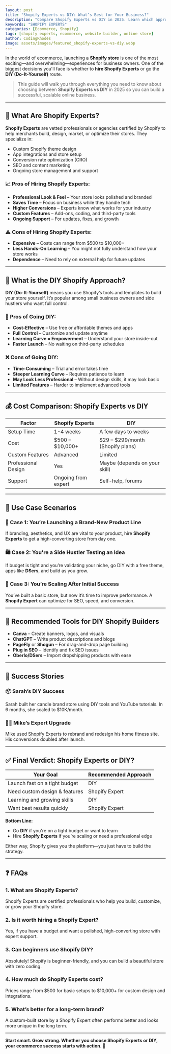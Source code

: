 ```yaml
---
layout: post
title: "Shopify Experts vs DIY: What’s Best for Your Business?"
description: "Compare Shopify Experts vs DIY in 2025. Learn which approach fits your business goals, budget, and skills."
keywords: "SHOPIFY EXPERTS"
categories: [Ecommerce, Shopify]
tags: [shopify experts, ecommerce, website builder, online store]
author: CodingRhodes
image: assets/images/featured_shopify-experts-vs-diy.webp
---
```


In the world of ecommerce, launching a **Shopify store** is one of the most exciting—and overwhelming—experiences for business owners. One of the biggest decisions you'll face is whether to **hire Shopify Experts** or go the **DIY (Do-It-Yourself)** route.

> This guide will walk you through everything you need to know about choosing between **Shopify Experts vs DIY** in 2025 so you can build a successful, scalable online business.

---

## 🚀 What Are Shopify Experts?

**Shopify Experts** are vetted professionals or agencies certified by Shopify to help merchants build, design, market, or optimize their stores. They specialize in:

- Custom Shopify theme design
- App integrations and store setup
- Conversion rate optimization (CRO)
- SEO and content marketing
- Ongoing store management and support

### 📈 Pros of Hiring Shopify Experts:

- **Professional Look & Feel** – Your store looks polished and branded
- **Saves Time** – Focus on business while they handle tech
- **Higher Conversions** – Experts know what works for your industry
- **Custom Features** – Add-ons, coding, and third-party tools
- **Ongoing Support** – For updates, fixes, and growth

### ⚠️ Cons of Hiring Shopify Experts:

- **Expensive** – Costs can range from $500 to $10,000+
- **Less Hands-On Learning** – You might not fully understand how your store works
- **Dependence** – Need to rely on external help for future updates

---

## 🧠 What is the DIY Shopify Approach?

**DIY (Do-It-Yourself)** means you use Shopify’s tools and templates to build your store yourself. It’s popular among small business owners and side hustlers who want full control.

### 💪 Pros of Going DIY:

- **Cost-Effective** – Use free or affordable themes and apps
- **Full Control** – Customize and update anytime
- **Learning Curve = Empowerment** – Understand your store inside-out
- **Faster Launch** – No waiting on third-party schedules

### ❌ Cons of Going DIY:

- **Time-Consuming** – Trial and error takes time
- **Steeper Learning Curve** – Requires patience to learn
- **May Look Less Professional** – Without design skills, it may look basic
- **Limited Features** – Harder to implement advanced tools

---

## 💰 Cost Comparison: Shopify Experts vs DIY

| Factor | Shopify Experts | DIY |
|-------|------------------|-----|
| Setup Time | 1-4 weeks | A few days to weeks |
| Cost | $500 – $10,000+ | $29 – $299/month (Shopify plans) |
| Custom Features | Advanced | Limited |
| Professional Design | Yes | Maybe (depends on your skill) |
| Support | Ongoing from expert | Self-help, forums |

---

## 🔧 Use Case Scenarios

### 👔 Case 1: You’re Launching a Brand-New Product Line
If branding, aesthetics, and UX are vital to your product, hire **Shopify Experts** to get a high-converting store from day one.

### 🛍️ Case 2: You're a Side Hustler Testing an Idea
If budget is tight and you’re validating your niche, go DIY with a free theme, apps like **DSers**, and build as you grow.

### 🚀 Case 3: You’re Scaling After Initial Success
You’ve built a basic store, but now it’s time to improve performance. A **Shopify Expert** can optimize for SEO, speed, and conversion.

---

## 🧰 Recommended Tools for DIY Shopify Builders

- **Canva** – Create banners, logos, and visuals
- **ChatGPT** – Write product descriptions and blogs
- **PageFly** or **Shogun** – For drag-and-drop page building
- **Plug in SEO** – Identify and fix SEO issues
- **Oberlo/DSers** – Import dropshipping products with ease

---

## 🌟 Success Stories

### 📦 Sarah’s DIY Success
Sarah built her candle brand store using DIY tools and YouTube tutorials. In 6 months, she scaled to $10K/month.

### 🧑‍💻 Mike’s Expert Upgrade
Mike used Shopify Experts to rebrand and redesign his home fitness site. His conversions doubled after launch.

---

## ✅ Final Verdict: Shopify Experts or DIY?

| Your Goal | Recommended Approach |
|-----------|----------------------|
| Launch fast on a tight budget | DIY |
| Need custom design & features | Shopify Expert |
| Learning and growing skills | DIY |
| Want best results quickly | Shopify Expert |

**Bottom Line:**
- Go **DIY** if you're on a tight budget or want to learn
- Hire **Shopify Experts** if you’re scaling or need a professional edge

Either way, Shopify gives you the platform—you just have to build the strategy.

---

## ❓ FAQs

### 1. What are Shopify Experts?
Shopify Experts are certified professionals who help you build, customize, or grow your Shopify store.

### 2. Is it worth hiring a Shopify Expert?
Yes, if you have a budget and want a polished, high-converting store with expert support.

### 3. Can beginners use Shopify DIY?
Absolutely! Shopify is beginner-friendly, and you can build a beautiful store with zero coding.

### 4. How much do Shopify Experts cost?
Prices range from $500 for basic setups to $10,000+ for custom design and integrations.

### 5. What’s better for a long-term brand?
A custom-built store by a Shopify Expert often performs better and looks more unique in the long term.

---

**Start smart. Grow strong. Whether you choose Shopify Experts or DIY, your ecommerce success starts with action. 🚀**

